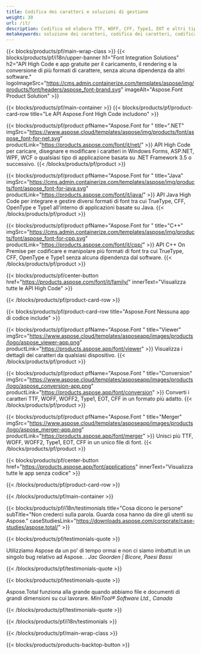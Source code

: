 ```yaml
---
title: Codifica dei caratteri e soluzioni di gestione
weight: 30
url: /it/
description: Codifica ed elabora TTF, WOFF, CFF, Type1, EOT e altri tipi di carattere con le API High Code Native o un set di applicazioni multipiattaforma.
metakeywords: soluzione dei caratteri, codifica dei caratteri, codifica dei caratteri, API per lavorare con i caratteri
---
```


{{< blocks/products/pf/main-wrap-class >}}
{{< blocks/products/pf/i18n/upper-banner h1="Font Integration Solutions" h2="API High Code e app gratuite per il caricamento, il rendering e la conversione di più formati di carattere, senza alcuna dipendenza da altri software." logoImageSrc="https://cms.admin.containerize.com/templates/aspose/img/products/font/headers/aspose_font-brand.svg" imageAlt="Aspose.Font Product Solution" >}}

{{< blocks/products/pf/main-container >}}
{{< blocks/products/pf/product-card-row title="Le API Aspose.Font High Code includono" >}}

{{< blocks/products/pf/product pfName="Aspose.Font for " title=".NET" imgSrc="https://www.aspose.cloud/templates/aspose/img/products/font/aspose_font-for-net.svg" productLink="https://products.aspose.com/font/it/net/" >}}
API High Code per caricare, disegnare e modificare i caratteri in Windows Forms, ASP.NET, WPF, WCF o qualsiasi tipo di applicazione basata su .NET Framework 3.5 o successivo.
{{< /blocks/products/pf/product >}}

{{< blocks/products/pf/product pfName="Aspose.Font for " title="Java" imgSrc="https://cms.admin.containerize.com/templates/aspose/img/products/font/aspose_font-for-java.svg" productLink="https://products.aspose.com/font/it/java/" >}}
API Java High Code per integrare e gestire diversi formati di font tra cui TrueType, CFF, OpenType e Type1 all'interno di applicazioni basate su Java.
{{< /blocks/products/pf/product >}}

{{< blocks/products/pf/product pfName="Aspose.Font for " title="C++" imgSrc="https://cms.admin.containerize.com/templates/aspose/img/products/font/aspose_font-for-cpp.svg" productLink="https://products.aspose.com/font/it/cpp/" >}}
API C++ On Premise per codificare e manipolare più formati di font tra cui TrueType, CFF, OpenType e Type1 senza alcuna dipendenza dal software.
{{< /blocks/products/pf/product >}}

{{< blocks/products/pf/center-button href="https://products.aspose.com/font/it/family/" innerText="Visualizza tutte le API High Code" >}}

{{< /blocks/products/pf/product-card-row >}}

{{< blocks/products/pf/product-card-row title="Aspose.Font Nessuna app di codice include" >}}

{{< blocks/products/pf/product pfName="Aspose.Font " title="Viewer" imgSrc="https://www.aspose.cloud/templates/asposeapp/images/products/logo/aspose_viewer-app.png" productLink="https://products.aspose.app/font/viewer" >}}
Visualizza i dettagli dei caratteri da qualsiasi dispositivo.
{{< /blocks/products/pf/product >}}

{{< blocks/products/pf/product pfName="Aspose.Font " title="Conversion" imgSrc="https://www.aspose.cloud/templates/asposeapp/images/products/logo/aspose_conversion-app.png" productLink="https://products.aspose.app/font/conversion" >}}
Converti i caratteri TTF, WOFF, WOFF2, Type1, EOT, CFF in un formato più adatto.
{{< /blocks/products/pf/product >}}

{{< blocks/products/pf/product pfName="Aspose.Font " title="Merger" imgSrc="https://www.aspose.cloud/templates/asposeapp/images/products/logo/aspose_merger-app.png" productLink="https://products.aspose.app/font/merger" >}}
Unisci più TTF, WOFF, WOFF2, Type1, EOT, CFF in un unico file di font.
{{< /blocks/products/pf/product >}}


{{< blocks/products/pf/center-button href="https://products.aspose.app/font/applications" innerText="Visualizza tutte le app senza codice" >}}

{{< /blocks/products/pf/product-card-row >}}

{{< /blocks/products/pf/main-container >}}

{{< blocks/products/pf/i18n/testimonials title="Cosa dicono le persone" subTitle="Non crederci sulla parola. Guarda cosa hanno da dire gli utenti su Aspose." caseStudiesLink="https://downloads.aspose.com/corporate/case-studies/aspose.total/" >}}

{{< blocks/products/pf/testimonials-quote >}}
<p class="first">
 Utilizziamo Aspose da un po' di tempo ormai e non ci siamo imbattuti in un singolo bug relativo ad Aspose. .
 <em>
  Jac Goorden | Bicore, Paesi Bassi
 </em>
</p>

{{< /blocks/products/pf/testimonials-quote >}}

{{< blocks/products/pf/testimonials-quote >}}
<p class="second">
 Aspose.Total funziona alla grande quando abbiamo file e documenti di grandi dimensioni su cui lavorare.
 <em>
  MiniTool® Software Ltd., Canada
 </em>
</p>

{{< /blocks/products/pf/testimonials-quote >}}

{{< /blocks/products/pf/i18n/testimonials >}}

{{< /blocks/products/pf/main-wrap-class >}}

{{< blocks/products/products-backtop-button >}}